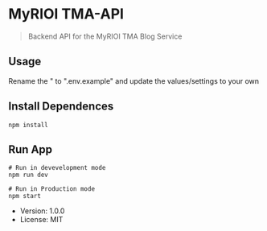 # MyRIOI TMA-API

> Backend API for the MyRIOI TMA Blog Service 

## Usage

Rename the " to ".env.example" and update the values/settings to your own

## Install Dependences
```
npm install
```
## Run App
```
# Run in devevelopment mode
npm run dev

# Run in Production mode
npm start
```

- Version: 1.0.0
- License: MIT
